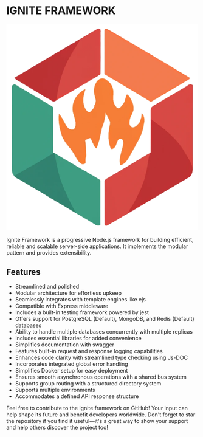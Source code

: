 # IGNITE FRAMEWORK

![Ignite Framework Logo](public/assets//logo.png?raw=true)

Ignite Framework is a progressive Node.js framework for building efficient, reliable and scalable server-side applications. It implements the modular pattern and provides extensibility.

## Features

-   Streamlined and polished
-   Modular architecture for effortless upkeep
-   Seamlessly integrates with template engines like ejs
-   Compatible with Express middleware
-   Includes a built-in testing framework powered by jest
-   Offers support for PostgreSQL (Default), MongoDB, and Redis (Default) databases
-   Ability to handle multiple databases concurrently with multiple replicas
-   Includes essential libraries for added convenience
-   Simplifies documentation with swagger
-   Features built-in request and response logging capabilities
-   Enhances code clarity with streamlined type checking using Js-DOC
-   Incorporates integrated global error handling
-   Simplifies Docker setup for easy deployment
-   Ensures smooth asynchronous operations with a shared bus system
-   Supports group routing with a structured directory system
-   Supports multiple environments
-   Accommodates a defined API response structure

Feel free to contribute to the Ignite framework on GitHub! Your input can help shape its future and benefit developers worldwide. Don't forget to star the repository if you find it useful—it's a great way to show your support and help others discover the project too!
